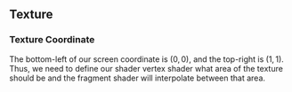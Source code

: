 ## Texture

### Texture Coordinate

The bottom-left of our screen coordinate is $(0,0)$, and the top-right is $(1,1)$.
Thus, we need to define our shader vertex shader what area of the texture should be
and the fragment shader will interpolate between that area.